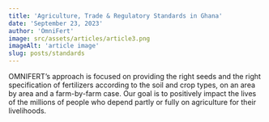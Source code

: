 ```yaml
---
title: 'Agriculture, Trade & Regulatory Standards in Ghana'
date: 'September 23, 2023'
author: 'OmniFert'
image: src/assets/articles/article3.png
imageAlt: 'article image'
slug: posts/standards
---
```


OMNIFERT’s approach is focused on providing the right seeds and the right specification of fertilizers according to the soil and crop types, on an area by area and a farm-by-farm case. Our goal is to positively impact the lives of the millions of people who depend partly or fully on agriculture for their livelihoods.
